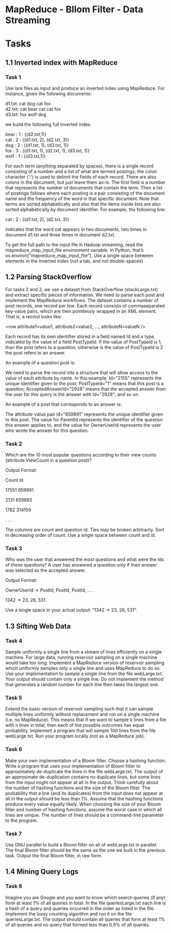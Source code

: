 # MapReduce - Bllom Filter - Data Streaming

# Tasks

## 1.1 Inverted index with MapReduce

### Task 1
Use lare files as input and produce an inverted index using MapReduce. For instance, given the following documents:

d1.txt: cat dog cat fox <br />
d2.txt: cat bear cat cat fox <br />
d3.txt: fox wolf dog

we build the following full inverted index.

bear : 1 : {(d2.txt,1)} <br />
cat : 2 : {(d1.txt, 2), (d2.txt, 3)} <br />
dog : 2 : {(d1.txt, 1), (d3.txt, 1)} <br />
fox : 3 : {(d1.txt, 1), (d2.txt, 1), (d3.txt, 1)} <br />
wolf : 1 : {(d3.txt,1)}

For each term (anything separated by spaces), there is a single record consisting of a number and
a list of what are termed postings; the colon character (‘:’) is used to delimit the fields of each record.
There are also colons in the document, but just leave them as-is. The first field is a number that represents
the number of documents that contain the term. Then a list of postings follows where each posting
is a pair consisting of the document name and the frequency of the word in that specific document. Note
that terms are sorted alphabetically and also that the items inside lists are also sorted alphabetically by
document identifier. For example, the following line:

cat : 2 : {(d1.txt, 2), (d2.txt, 3)}

indicates that the word cat appears in two documents, two times in document d1.txt and three times
in document d2.txt.

To get the full path to the input file in Hadoop streaming, read the mapreduce_map_input_file environment
variable. In Python, that’s os.environ["mapreduce_map_input_file"]. Use a single space
between elements in the inverted index (not a tab, and not double-spaces)

## 1.2 Parsing StackOverflow
For tasks 2 and 3, we use a dataset from StackOverflow (stackLarge.txt) and extract specific
pieces of information. We need to parse each post and implement the MapReduce workflows.
The dataset contains a number of post records, one record per line. Each record consists of commaseparated
key-value pairs, which are then pointlessly wrapped in an XML element. That is, a record
looks like:

<row attribute1=value1, attribute2=value2, ..., attributeN=valueN />

Each record has its own identifier stored in a field named Id and a type, indicated by the value of a field
PostTypeId. If the value of PostTypeId is 1, than the post refers to a question, otherwise is the value of
PostTypeId is 2 the post refers to an answer.

An example of a question post is:

<row Id="2155" PostTypeId="1" AcceptedAnswerId="2928" CreationDate="2008-08-05T12:13:40.640" Score="25" ViewCount="17551" Body="The question content" OwnerUserId="371" LastEditorUserId="2134" LastEditorDisplayName="stackoverflowGuy" LastEditDate="2008-08-23T18:09:09.777" LastActivityDate="2013-09-19T15:39:43.160" Title="How do I?" Tags="&lt;asp.net&gt;" AnswerCount="6" CommentCount="0" FavoriteCount="12" />

We need to parse the record into a structure that will allow access to the value of each attribute
by name. In this example, Id="2155" represents the unique identifier given to the post; PostTypeId="1"
means that this post is a question; AcceptedAnswerId="2928" means that the accepted answer from the
user for this query is the answer with Id="2928"; and so on.

An example of a post that corresponds to an answer is:

<row Id="659891" PostTypeId="2" ParentId="659089" CreationDate="2009-03-18T20:07:44.843" Score="1" Body="Description of the problem" OwnerUserId="45756" OwnerDisplayName="terminator" LastActivityDate="2009-03-18T20:07:44.843" CommentCount="0" />

The attribute-value pair Id="659891" represents the unique identifier given to this post. The value
for ParentId represents the identifier of the question this answer applies to, and the value for OwnerUserId
represents the user who wrote the answer for this question.

### Task 2
Which are the 10 most popular questions according to their view counts (attribute ViewCount in a question
post)? 

Output Format: 

Count Id

17551 659891

2131 659892

1782 314159

. . .

The columns are count and question id. Ties may be broken arbitrarily. Sort in decreasing order of
count. Use a single space between count and id.

### Task 3
Who was the user that answered the most questions and what were the Ids of these questions? A user
has answered a question only if their answer was selected as the accepted answer. 

Output Format:

OwnerUserId -> PostId, PostId, PostId, . . .

1342 -> 23, 26, 531

Use a single space in your actual output: “1342 -> 23, 26, 531”.

## 1.3 Sifting Web Data

### Task 4
Sample uniformly a single line from a stream of lines efficiently on a single
machine. For large data, running reservoir sampling on a single machine would take too long. Implement
a MapReduce version of reservoir sampling which uniformly samples only a single line and uses
MapReduce to do so. Use your implementation to sample a single line from the file webLarge.txt.
Your output should contain only a single line. Do not implement the method that generates a random
number for each line then takes the largest one.

### Task 5
Extend the basic version of reservoir sampling such that it can sample multiple lines uniformly without
replacement and run on a single machine (i.e. no MapReduce). This means that if we want to sample
k lines from a file with n lines in total, then each of the possible outcomes has equal probability.
Implement a program that will sample 100 lines from the file webLarge.txt. Run your program locally
(not as a MapReduce job).

### Task 6
Make your own implementation of a Bloom filter. Choose a hashing function.
Write a program that uses your implementation of Bloom filter to approximately de-duplicate the lines
in the file webLarge.txt. The output of an approximate de-duplication contains no duplicate lines, but
some lines from the input might not appear at all in the output. Think carefully about the
number of hashing functions and the size of the Bloom filter. The probability that a line (and its
duplicates) from the input does not appear at all in the output should be less than 1%. Assume
that the hashing functions produce every value equally likely. When choosing the size of your Bloom
filter and number of hashing functions, assume the worst case in which all lines are unique.
The number of lines should be a command-line parameter to the program.

### Task 7
Use GNU parallel to build a Bloom filter on all of webLarge.txt in parallel. The final Bloom filter
should be the same as the one we built in the previous task. Output the final Bloom filter, in
raw form.

## 1.4 Mining Query Logs

### Task 8
Imagine you are Google and you want to know which search queries (if any) form at least 1% of all
queries in total. In the file queriesLarge.txt each line is a hash of a query and queries occurred in the
order as listed in the file. Implement the lossy counting algorithm and run it on the file queriesLarge.txt.
The output should contain all queries that form at least 1% of all queries and no query that formed less
than 0.9% of all queries.